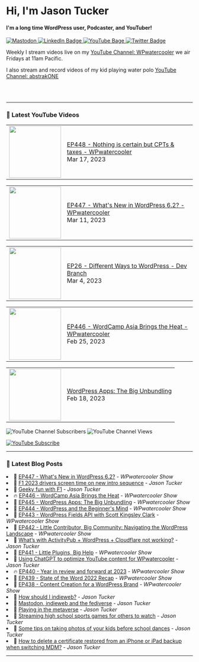 # Hi, I'm Jason Tucker

#### I'm a long time WordPress user, Podcaster, and YouTuber!

<div id="badges">
  <a href="https://simian.rodeo/@jasontucker">
<img alt="Mastodon" src="https://img.shields.io/mastodon/follow/109265629430158597?domain=https%3A%2F%2Fsimian.rodeo&label=Follow%20%40jasontucker%40simianrodeo%20on%20Mastodon&logo=mastodon&style=for-the-badge">
  </a>
  <a href="https://linkedin.com/in/jasontucker">
    <img src="https://img.shields.io/badge/LinkedIn-blue?style=for-the-badge&logo=linkedin&logoColor=white" alt="LinkedIn Badge"/>
  </a>
  <a href="https://youtube.com/wpwatercooler">
    <img src="https://img.shields.io/youtube/channel/views/UCJwt6pUOwhJgmcJ9j-uS5Jw?label=YouTube&logo=YOUTUBE&style=for-the-badge" alt="YouTube Bage">
  </a>
  <a href="https://twitter.com/jasontucker">
    <img src="https://img.shields.io/badge/Twitter-grey?style=for-the-badge&logo=twitter&logoColor=white" alt="Twitter Badge"/>
  </a>
</div>


Weekly I stream videos live on my [YouTube Channel: WPwatercooler](https://youtube.com/wpwatercooler) we air Fridays at 11am Pacific.

I also stream and record videos of my kid playing water polo [YouTube Channel: abstrakONE](https://youtube.com/abstrakone)



<br />
<br />

---

### 🎥 Latest YouTube Videos

<!-- YOUTUBE:START --><table><tr><td><a href="https://www.youtube.com/watch?v=_4dIUBo_O-0"><img width="140px" src="https://i.ytimg.com/vi/_4dIUBo_O-0/mqdefault.jpg"></a></td>
<td><a href="https://www.youtube.com/watch?v=_4dIUBo_O-0">EP448 - Nothing is certain but CPTs &amp; taxes - WPwatercooler</a><br/>Mar 17, 2023</td></tr></table>
<table><tr><td><a href="https://www.youtube.com/watch?v=11fuZVS3lS8"><img width="140px" src="https://i.ytimg.com/vi/11fuZVS3lS8/mqdefault.jpg"></a></td>
<td><a href="https://www.youtube.com/watch?v=11fuZVS3lS8">EP447 - What&#39;s New in WordPress 6.2? - WPwatercooler</a><br/>Mar 11, 2023</td></tr></table>
<table><tr><td><a href="https://www.youtube.com/watch?v=hEfMsgQW46U"><img width="140px" src="https://i.ytimg.com/vi/hEfMsgQW46U/mqdefault.jpg"></a></td>
<td><a href="https://www.youtube.com/watch?v=hEfMsgQW46U">EP26 - Different Ways to WordPress - Dev Branch</a><br/>Mar 4, 2023</td></tr></table>
<table><tr><td><a href="https://www.youtube.com/watch?v=mWZ0_BlGP40"><img width="140px" src="https://i.ytimg.com/vi/mWZ0_BlGP40/mqdefault.jpg"></a></td>
<td><a href="https://www.youtube.com/watch?v=mWZ0_BlGP40">EP446 - WordCamp Asia Brings the Heat - WPwatercooler</a><br/>Feb 25, 2023</td></tr></table>
<table><tr><td><a href="https://www.youtube.com/watch?v=t07u_n9EOdc"><img width="140px" src="https://i.ytimg.com/vi/t07u_n9EOdc/mqdefault.jpg"></a></td>
<td><a href="https://www.youtube.com/watch?v=t07u_n9EOdc">WordPress Apps: The Big Unbundling</a><br/>Feb 18, 2023</td></tr></table>
<!-- YOUTUBE:END -->


![YouTube Channel Subscribers](https://img.shields.io/youtube/channel/subscribers/UCJwt6pUOwhJgmcJ9j-uS5Jw?style=social)
![YouTube Channel Views](https://img.shields.io/youtube/channel/views/UCJwt6pUOwhJgmcJ9j-uS5Jw?style=social)
<br />

[![YouTube Subscribe](https://img.shields.io/badge/YouTube_@wpwatercooler-SUBSCRIBE-red?logo=youtube&style=for-the-badge&logoColor=red)](https://www.youtube.com/wpwatercooler?sub_confirmation=1) 




---

### 📑 Latest Blog Posts

<!-- BLOG-POST-LIST:START --><li>🚀 <a href='https://wpwatercooler.com/wpwatercooler/ep447-whats-new-in-wordpress-6-2/'>EP447 - What&#39;s New in WordPress 6.2?</a> - <em>WPwatercooler Show</em></li><li>💫 <a href='https://jasontucker.blog/14443/f1-2023-drivers-screen-time-on-new-intro-sequence'>F1 2023 drivers screen time on new intro sequence</a> - <em>Jason Tucker</em></li><li>🚀 <a href='https://jasontucker.blog/14399/geeky-fun-with-f1'>Geeky fun with F1</a> - <em>Jason Tucker</em></li><li>🔥 <a href='https://wpwatercooler.com/wpwatercooler/ep446-wordcamp-asia-brings-the-heat/'>EP446 - WordCamp Asia Brings the Heat</a> - <em>WPwatercooler Show</em></li><li>💫 <a href='https://wpwatercooler.com/wpwatercooler/ep445-wordpress-apps-the-big-unbundling/'>EP445 - WordPress Apps: The Big Unbundling</a> - <em>WPwatercooler Show</em></li><li>💯 <a href='https://wpwatercooler.com/wpwatercooler/ep444-wordpress-and-the-beginners-mind/'>EP444 - WordPress and the Beginner&#39;s Mind</a> - <em>WPwatercooler Show</em></li><li>🚀 <a href='https://wpwatercooler.com/wpwatercooler/ep443-wordpress-fields-api-with-scott-kingsley-clark/'>EP443 - WordPress Fields API with Scott Kingsley Clark</a> - <em>WPwatercooler Show</em></li><li>💫 <a href='https://wpwatercooler.com/wpwatercooler/ep442-little-contributor-big-community-navigating-the-wordpress-landscape/'>EP442 - Little Contributor, Big Community: Navigating the WordPress Landscape</a> - <em>WPwatercooler Show</em></li><li>💯 <a href='https://jasontucker.blog/14308/whats-with-activitypub-wordpress-cloudflare-not-working'>What’s with ActivityPub + WordPress + Cloudflare not working?</a> - <em>Jason Tucker</em></li><li>🚀 <a href='https://wpwatercooler.com/wpwatercooler/ep441-little-plugins-big-help/'>EP441 - Little Plugins, Big Help</a> - <em>WPwatercooler Show</em></li><li>💫 <a href='https://jasontucker.blog/14252/using-chatgpt-to-optimize-youtube-content-for-wpwatercooler'>Using ChatGPT to optimize YouTube content for WPwatercooler</a> - <em>Jason Tucker</em></li><li>🔥 <a href='https://wpwatercooler.com/wpwatercooler/ep440-year-in-review-and-forward-at-2023/'>EP440 - Year in review and forward at 2023</a> - <em>WPwatercooler Show</em></li><li>💯 <a href='https://wpwatercooler.com/wpwatercooler/ep439-state-of-the-word-2022-recap/'>EP439 - State of the Word 2022 Recap</a> - <em>WPwatercooler Show</em></li><li>🚀 <a href='https://wpwatercooler.com/wpwatercooler/ep437-content-creation-for-a-wordpress-brand/'>EP438 - Content Creation for a WordPress Brand</a> - <em>WPwatercooler Show</em></li><li>💫 <a href='https://jasontucker.blog/14193/how-should-i-indieweb'>How should I indieweb?</a> - <em>Jason Tucker</em></li><li>🌮 <a href='https://jasontucker.blog/14183/mastodon-indieweb-and-the-fediverse'>Mastodon, indieweb and the fediverse</a> - <em>Jason Tucker</em></li><li>🚀 <a href='https://jasontucker.blog/14112/playing-in-the-metaverse'>Playing in the metaverse</a> - <em>Jason Tucker</em></li><li>🚀 <a href='https://jasontucker.blog/14057/streaming-high-school-sports-games-for-others-to-watch'>Streaming high school sports games for others to watch</a> - <em>Jason Tucker</em></li><li>🌮 <a href='https://jasontucker.blog/14018/some-tips-on-taking-photos-of-your-kids-before-school-dances'>Some tips on taking photos of your kids before school dances</a> - <em>Jason Tucker</em></li><li>💯 <a href='https://jasontucker.blog/14005/how-to-delete-a-certificate-restored-from-an-iphone-or-ipad-backup-when-switching-mdm'>How to delete a certificate restored from an iPhone or iPad backup when switching MDM?</a> - <em>Jason Tucker</em></li><!-- BLOG-POST-LIST:END -->


---
